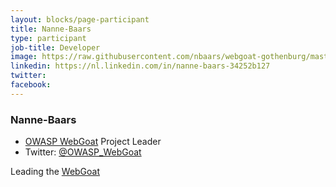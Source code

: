 ```yaml
---
layout: blocks/page-participant
title: Nanne-Baars
type: participant
job-title: Developer
image: https://raw.githubusercontent.com/nbaars/webgoat-gothenburg/master/nanne-baars.png
linkedin: https://nl.linkedin.com/in/nanne-baars-34252b127
twitter: 
facebook: 
---
```


### Nanne-Baars

* [OWASP WebGoat](https://www.owasp.org/index.php/Category:OWASP_WebGoat_Project) Project Leader
* Twitter: [@OWASP_WebGoat](https://twitter.com/OWASP_WebGoat)

Leading the [WebGoat](../Working-Sessions/WebGoat.md)
